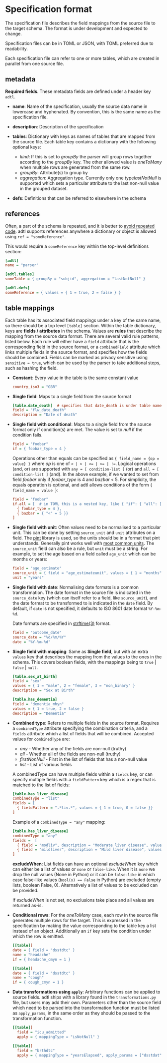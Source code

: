 # Specification format

The specification file describes the field mappings from the source file to the
target schema. The format is under development and expected to change.

Specification files can be in TOML or JSON, with TOML preferred due to readability.

Each specification file can refer to one or more tables, which are
created in parallel from one source file.

## metadata

**Required fields**. These metadata fields are defined under a header key `adtl`.

* **name**: Name of the specification, usually the source data name in
  lowercase and hyphenated. By convention, this is the same name as the
  specification file.
* **description**: Description of the specification
* **tables**: Dictionary with keys as names of tables that are
  mapped from the source file. Each table key contains a dictionary
  with the following optional keys:

  * *kind*: If this is set to *groupBy* the parser will group
    rows together according to the *groupBy* key. The other
    allowed value is *oneToMany* when multiple rows are
    generated from the same row.
  * *groupBy*: Attribute(s) to group by
  * *aggregation*: Aggregation type. Currently only one
    type*lastNotNull* is supported which sets a particular
    attribute to the last non-null value in the grouped dataset.

* **defs**: Definitions that can be referred to elsewhere in the schema

## references

Often, a part of the schema is repeated, and it is better to
[avoid repeated code](https://en.wikipedia.org/wiki/Don%27t_repeat_yourself). adtl
supports references anywhere a dictionary or object is allowed using `ref = "someReference"`.

This would require a `someReference` key within the top-level definitions section:

```ini
[adtl]
name = "parser"

[adtl.tables]
someTable = { groupBy = "subjid", aggregation = "lastNotNull" }

[adtl.defs]
someReference = { values = { 1 = true, 2 = false } }
```

## table mappings

Each table has its associated field mappings under a key of the same
name, so there should be a top level `[table]` section.
Within the table dictionary, keys are **fields / attributes** in the schema. Values are **rules**
that describe the mapping from the source data format. There are several valid
rule patterns, listed below. Each rule will either have a `field` attribute
that is the corresponding field in the source format, or a `combinedField`
attribute which links multiple fields in the source format, and specifies how
the fields should be combined. Fields can be marked as privacy sensitive using
`sensitive = true`, which can be used by the parser to take additional steps,
such as hashing the field.

* **Constant**: Every value in the table is the same constant value

  ```ini
  country_iso3 = "GBR"
  ```

* **Single field**: Maps to a single field from the source format

  ```ini
  [table.date_death]  # specifies that date_death is under table named 'table'
  field = "flw_date_death"
  description = "Date of death"
  ```

* **Single field with conditional**: Maps to a single field from the source format
  only if condition(s) are met. The value is set to *null* if the condition fails.

  ```ini
  field = "foobar"
  if = { foobar_type = 4 }
  ```

  Operations other than equals can be specified as `{ field_name = {op = value} }`
  where *op* is one of `< | > | <= | >= | !=`. Logical operations (and, or) are
  supported with `any = [ condition-list ]` (or) and `all = [ condition-list ]` (and).
  In the above example, if we wanted to set from field *foobar* only if
  *foobar_type* is 4 and *bazbar* < 5. For simplicity, the equals operation is optional,
  and adtl allows conditions of the form `{ field_name = value }`:

  ```ini
  field = "foobar"
  if.all = [  # in TOML this is a nested key, like { "if": { "all": [ ... ] } }
    { foobar_type = 4 },
    { bazbar = { "<" = 5 }}
  ]
  ```

* **Single field with unit**: Often values need to be normalised to a particular unit.
  This can be done by setting `source_unit` and `unit` attributes on a field. The
  [pint](https://pint.readthedocs.io) library is used, so the units should be in a format
  that pint understands. Generally pint works well with
  [most common units](https://github.com/hgrecco/pint/blob/master/pint/default_en.txt).
  The `source_unit` field can also be a rule, but `unit` must be a string. For example,
  to set the age based on a field called `age_unit` which can be months or years:

  ```ini
  field = "age_estimate"
  source_unit = { field = "age_estimateunit", values = { 1 = "months", 2 = "years" }}
  unit = "years"
  ```

* **Single field with date**: Normalising date formats is a common transformation.
  The date format in the source file is indicated in the `source_date` key (which
  can itself refer to a field, like `source_unit`), and the date format to be
  transformed to is indicated in the `date` field. By default, if `date` is not
  specified, it defaults to ISO 8601 date format `%Y-%m-%d`.

  Date formats are specified in [strftime(3)](http://man.openbsd.org/strftime) format.

  ```ini
  field = "outcome_date"
  source_date = "%d/%m/%Y"
  date = "%Y-%m-%d"
  ```

* **Single field with mapping**: Same as **Single field**, but with an extra
  `values` key that describes the mapping from the values to the ones in the
  schema. This covers boolean fields, with the mappings being to `true` | `false` | `null`.

  ```ini
  [table.sex_at_birth]
  field = "sex"
  values = { 1 = "male", 2 = "female", 3 = "non_binary" }
  description = "Sex at Birth"
  ```

  ```ini
  [table.has_dementia]
  field = "dementia_mhyn"
  values = { 1 = true, 2 = false }
  description = "Dementia"
  ```

* **Combined type**: Refers to multiple fields in the source format. Requires
  a `combinedType` attribute specifying the combination criteria, and
  a `fields` attribute which a list of fields that will be combined.
  Accepted values for `combinedType` are:

  * *any* - Whether any of the fields are non-null (truthy)
  * *all* - Whether all of the fields are non-null (truthy)
  * *firstNonNull* - First in the list of fields that has a non-null value
  * *list* - List of various fields

  A combinedType can have multiple fields within a `fields` key, or can specify
  multiple fields with a `fieldPattern` key which is a regex that is matched to the
  list of fields:

  ```ini
  [table.has_liver_disease]
  combinedType = "list"
  fields = [
    { fieldPattern = ".*liv.*", values = { 1 = true, 0 = false }}
  ]
  ```

  Example of a `combinedType = "any"` mapping:

  ```ini
  [table.has_liver_disease]
  combinedType = "any"
  fields =  [
    { field = "modliv", description = "Moderate liver disease", values = { 1 = true, 0 = false }},
    { field = "mildliver", description = "Mild liver disease", values = { 1 = true, 0 = false }},
  ]
  ```

  **excludeWhen**: List fields can have an optional *excludeWhen* key which can either be a list of values or `none` or `false-like`. When it is `none` we drop the null values (None in Python) or it can be `false-like` in which case false-like values (`bool(x) == False` in Python) are excluded (empty lists, boolean False, 0). Alternatively a list of values to be excluded can be provided.

  If *excludeWhen* is not set, no exclusions take place and all values are returned as-is.

* **Conditional rows**: For the *oneToMany* case, each row in the source file generates
  multiple rows for the target. This is expressed in the specification by making the
  value corresponding to the table key a list instead of an object. Additionally
  an `if` key sets the condition under which the row is emitted.

  ```ini
  [[table]]
  date = { field = "dsstdtc" }
  name = "headache"
  if = { headache_cmyn = 1 }

  [[table]]
  date = { field = "dsstdtc" }
  name = "cough"
  if = { cough_cmyn = 1 }
  ```

* **Data transformations using `apply`**: Arbitrary functions can be applied to source fields. adtl ships with a
  library found in the `transformations.py` file, but users may add their own. Parameters other than the source field
  which need to be parsed into the transformation function must be listed as `apply_params`, in the same order as they
  should be passed to the transformation function.

  ```ini
  [[table]]
    field = "icu_admitted"
    apply = { mappingType = "isNotNull" }
  
  [[table]]
    field = "brthdtc"
    apply = { mappingType = "yearsElapsed", apply_params = ["dsstdat"] }

  ```
